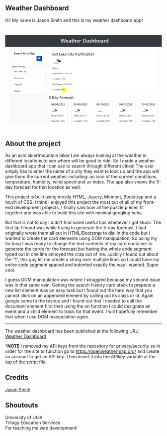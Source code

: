 ## Weather Dashboard

Hi! My name is Jason Smith and this is my weather dashboard app!

# ![Site Screen Shot](/assets/images/screenshot.png)

## About the project
As an avid skier/mountain biker I am always looking at the weather in different locations to see where will be good to ride. So I made a weather dashboard app that I can use to search through different cities! The user simply has to enter the name of a city they want to look up and the app will give them the current weather including: an icon of the current conditions, temperature, humidity, wind speed and uv index. The app also shows the 5-day forecast for that location as well.

This project is built using mostly HTML, Jquery, Moment, Bootstrap and a touch of CSS. I think I enjoyed this project the most out of all of my front-end development projects, I finally saw how all the puzzle pieces fit together and was able to build this site with minimal googling haha.

But that is not to say I didn't find some useful tips whenever I got stuck. The first tip I found was while trying to generate the 5-day forecast. I had originally wrote them all out in HTML/Bootstrap to dial in the code but I wanted to create the card elements using DOM manipulation. So using my for loop I was ready to change the text contents of my card container to generate the cards for the forecast but having the whole code segment typed out in one line annoyed the crap out of me. Luckily I found out about the "\\", this guy let me create a string over multiple lines so I could have my entire code segment spaced and indented exactly the way I wanted. Super cool.

I guess DOM manipulation was where I struggled because my second issue was in that same vein. Getting the search history card stack to prepend a new list element was an easy task but I found out the hard way that you cannot click on an appended element by calling out its class or id. Again google came to the rescue and I found out that I needed to call the document element first then using the on function I could designate an event and a child element to track for that event. I will hopefully remember that when I use DOM manipulation again.

***

The weather dashboard has been published at the following URL:  
[Weather Dashboard](https://jasonpsmith180.github.io/weather-dashboard/)

***NOTE** I removed my API keys from the repository for privacy/security so in order for the site to function go to https://openweathermap.org/ and create an account to get an API key. Then insert it into the APIkey variable at the top of the script file.

## Credits
[Jason Smith](https://github.com/Jasonpsmith180)

## Shoutouts
University of Utah  
Trilogy Education Services  
For teaching me web development! 
